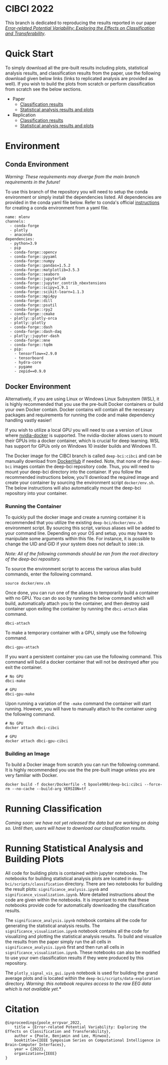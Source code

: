 # CIBCI 2022

This branch is dedicated to reproducing the results reported in our paper [*Error-related Potential Variability: Exploring the Effects on Classification and Transferability*]().

# Quick Start
To simply download all the pre-built results including plots, statistical analysis results, and classification results from the paper, use the following download given below links (links to replicated analysis are provided as well). If you wish to build the plots from scratch or perform classification from scratch see the below sections.

- Paper
  - [Classification results](https://drive.google.com/file/d/14IctHzHOm1UTeq4fO8DIep0UoVJP8dUY/view?usp=share_link)
  - [Statistical analysis results and plots](https://drive.google.com/file/d/1CFKI6Yyc3X_7l4rASvD1AcJgPUKEnHoI/view?usp=sharing)
- Replication
  - [Classification results](https://drive.google.com/file/d/11GIog1bpSASE-sUFjvq24MWcQa1h2bdl/view?usp=sharing)
  - [Statistical analysis results and plots](https://drive.google.com/file/d/1LcDOnzln4BFzB7RvLZMvEA-wG7p9GdFk/view?usp=share_link) 

# Environment

## Conda Environment 
*Warning: These requirements may diverge from the main branch requirements in the future!*

To use this branch of the repository you will need to setup the conda environment or simply install the dependencies listed. All dependencies are provided in the conda yaml file below. Refer to conda's official [instructions](https://docs.conda.io/projects/conda/en/latest/user-guide/tasks/manage-environments.html#creating-an-environment-from-an-environment-yml-file) for creating a conda environment from a yaml file.

```
name: mlenv
channels:
  - conda-forge
  - plotly
  - anaconda
dependencies:
  - python=3.9
  - pip
  - conda-forge::opencv
  - conda-forge::pyyaml
  - conda-forge::numpy
  - conda-forge::pandas=1.5.2
  - conda-forge::matplotlib=3.5.3
  - conda-forge::seaborn
  - conda-forge::jupyterlab
  - conda-forge::jupyter_contrib_nbextensions
  - conda-forge::scipy=1.9.1
  - conda-forge::scikit-learn=1.1.3 
  - conda-forge::mpi4py
  - conda-forge::dill
  - conda-forge::psutil
  - conda-forge::rpy2
  - conda-forge::cmake
  - plotly::plotly-orca
  - plotly::plotly
  - conda-forge::dash
  - conda-forge::dash-daq
  - plotly::jupyter-dash
  - conda-forge::mne
  - conda-forge::tqdm
  - pip:
    - tensorflow==2.9.0
    - tensorboard
    - hydra-core
    - pygame
    - zepid==0.9.0
```
## Docker Environment
Alternatively, if you are using Linux or Windows Linux Subsystem (WSL), it is highly recommended that you use the pre-built Docker containers or build your own Docker contain. Docker contains will contain all the necessary packages and requirements for running the code and make dependency handling vastly easier!

If you wish to utilize a local GPU you will need to use a version of Linux where [nvidia-docker](https://docs.nvidia.com/ai-enterprise/deployment-guide/dg-docker.html) is supported. The nvidia-docker allows users to mount their GPUs into a docker container, which is crucial for deep learning. WSL has support for GPUs only on Windows 10 insider builds and Windows 11.

The Docker image for the CIBCI branch is called `deep-bci:cibci` and can be manually download from [DockerHub](https://hub.docker.com/repository/docker/bpoole908/deep-bci) if needed. Note, that none of the `deep-bci` images contain the deep-bci repository code. Thus, you will need to mount your deep-bci directory into the container. If you follow the recommended instructions below, you'll download the required image and create your container by sourcing the environment script  `docker/env.sh`. The below instructions will also automatically mount the deep-bci repository into your container. 

### Running the Container
To quickly pull the docker image and create a running container it is recommended that you utilize the existing `deep-bci/docker/env.sh` environment script. By sourcing this script, various aliases will be added to your command line. Depending on your OS and setup, you may have to manipulate some arguments within this file. For instance, it is possible to change the UID and GID if your system does not default to `1000:10`.

*Note: All of the following commands should be ran from the root directory of the deep-bci repository.*

To source the environment script to access the various alias build commands, enter the following command.
```
source docker/env.sh
```

Once done, you can run one of the aliases to temporarily build a container with no GPU. You can do soo by running the below command which will build, automatically attach you to the container, and then destroy said container upon exiting the container by running the `dbci-attach` alias command. 

```
dbci-attach
```

To make a temporary container with a GPU, simply use the following command.

```
dbci-gpu-attach
```

If you want a persistent container you can use the following command. This command will build a docker container that will not be destroyed after you exit the container. 

```
# No GPU
dbci-make

# GPU
dbci-gpu-make
```

Upon running a variation of the `-make` command the container will start running. However, you will have to manually attach to the container using the following command.

```
# No GPU
docker attach dbci-cibci

# GPU
docker attach dbci-gpu-cibci
```

### Building an Image
To build a Docker image from scratch you can run the following command. It is highly recommended you use the the pre-built image unless you are very familiar with Docker. 

```
docker build -f docker/Dockerfile -t bpoole908/deep-bci:cibci --force-rm --no-cache --build-arg VERSION=tf .
```

# Running Classification
*Coming soon: we have not yet released the data but are working on doing so. Until then, users will have to download our classification results.*

# Running Statistical Analysis and Building Plots

All code for building plots is contained within jupyter notebooks. The notebooks for building statistical analysis plots are located in `deep-bci/scripts/classification` directory. There are two notebooks for building the result plots: `significance_analysis.ipynb` and `significance_visualization.ipynb`. More detailed instructions about the code are given within the notebooks. It is important to note that these notebooks provide code for automatically downloading the classification results.

The `significance_analysis.ipynb` notebook contains all the code for generating the statistical analysis results. The `significance_visualization.ipynb` notebook contains all the code for visualizing and plotting the  statistical analysis results. To build and visualize the results from the paper simply run the all cells in `significance_analysis.ipynb` first and then run all cells in `significance_visualization.ipynb`. These notebooks can also be modified to use your own classification results if they were produced by this repository.

The `plotly_signal_vis_gui.ipynb` notebook is used for building the grand average plots and is located within the `deep-bci/scripts/data-exploration` directory. *Warning: this notebook requires access to the raw EEG data which is not available yet.**

# Citation

```
@inproceedings{poole_errpvar_2022,
    title = {Error-related Potential Variability: Exploring the Effects on Classification and Transferability},
    author = {Poole, Benjamin and Lee, Minwoo},
    booktitle={IEEE Symposium Series on Computational Intelligence in Brain-Computer Interfaces},
    year = {2022},
    organization={IEEE}
}
```